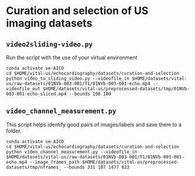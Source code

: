 # Curation and selection of US imaging datasets

## `video2sliding-video.py`
Run the script with the use of your virtual environment
```
conda activate ve-AICO 
cd $HOME/vital-us/echocardiography/datasets/curation-and-selection
python video_to_sliding_video.py --videofile_in $HOME/datasets/vital-us/raw-datasets/01NVb-003-001/T1/01NVb-003-001-echo.mp4 --videofile_out $HOME/datasets/vital-us/preprocessed-datasets/tmp/01NVb-003-001-echo-sliced.mp4 --bounds 100 100  
```


## `video_channel_measurement.py`
This script helps identify good pairs of images/labels and save them to a folder.
``` 
conda activate ve-AICO
cd $HOME/vital-us/echocardiography/datasets/curation-and-selection
python video_channel_measurement.py --videofile_in $HOME/datasets/vital-us/raw-datasets/01NVb-003-001/T1/01NVb-003-001-echo.mp4 --image_frames_path $HOME/datasets/vital-us/preprocessed-datasets/tmp/nframes_ --bounds 331 107 1477 823
```

